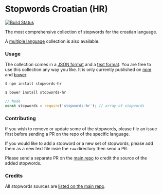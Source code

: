 Stopwords Croatian (HR)
=======

[![Build Status](https://travis-ci.org/stopwords-iso/stopwords-hr.svg?branch=master)](https://travis-ci.org/stopwords-iso/stopwords-hr)

The most comprehensive collection of stopwords for the croatian language.

A [multiple language](https://github.com/stopwords-iso/stopwords-iso) collection is also available.

### Usage

The collection comes in a
[JSON format](https://raw.githubusercontent.com/stopwords-iso/stopwords-hr/master/stopwords-hr.json) and a
[text format](https://raw.githubusercontent.com/stopwords-iso/stopwords-hr/master/stopwords-hr.txt).
You are free to use this collection any way you like.
It is only currently published on [npm](https://www.npmjs.com/stopwords-hr) and [bower](https://bower.io).

```sh
$ npm install stopwords-hr
```

```sh
$ bower install stopwords-hr
```

```js
// Node
const stopwords = require('stopwords-hr'); // array of stopwords
```

### Contributing

If you wish to remove or update some of the stopwords, please file an issue first before sending a PR on the repo of the specific language.

If you would like to add a stopword or a new set of stopwords, please add them as a new text file insie the `raw` directory then send a PR.

Please send a separate PR on the [main repo](https://github.com/stopwords-iso/stopwords-iso) to credit the source of the added stopwords.

### Credits

All stopwords sources are [listed on the main repo](https://github.com/stopwords-iso/stopwords-iso/blob/master/CREDITS.md).
